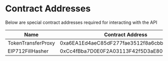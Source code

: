 # Contract Addresses

Below are special contract addresses required for interacting with the API

Name | Contract Address
--- | ---
TokenTransferProxy | 0xa6EA1Ed4aeC85dF277fae3512f8a6cbb40c1Fe7e
EIP712FillHasher | 0xCc4fBba7D0E0F2A03113F42f5D3aE80d9B2aD55d
